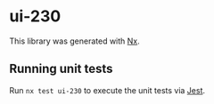 # ui-230

This library was generated with [Nx](https://nx.dev).

## Running unit tests

Run `nx test ui-230` to execute the unit tests via [Jest](https://jestjs.io).
